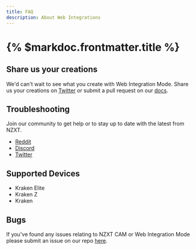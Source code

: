 ```yaml
---
title: FAQ
description: About Web Integrations
---
```


# {% $markdoc.frontmatter.title %}

## Share us your creations

We'd can't wait to see what you create with Web Integration Mode. Share us your creations on [Twitter](https://twitter.com/NZXT) or submit a pull request on our [docs](https://github.com/nzxtcorp/web-integrations-docs).

## Troubleshooting

Join our community to get help or to stay up to date with the latest from NZXT.

- [Reddit](https://www.reddit.com/r/NZXT/)
- [Discord](https://discord.com/invite/nzxt)
- [Twitter](https://twitter.com/NZXT)

## Supported Devices

- Kraken Elite
- Kraken Z
- Kraken

## Bugs

If you've found any issues relating to NZXT CAM or Web Integration Mode please submit an issue on our repo [here](https://github.com/NZXTCorp/web-integrations-docs).
